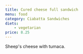 ```yaml
---
title: Cured cheese full sandwich
menu: food
category: Ciabatta Sandwiches
diets:
    - vegetarian
price: 8.25
---
```


Sheep's cheese with tumaca.
